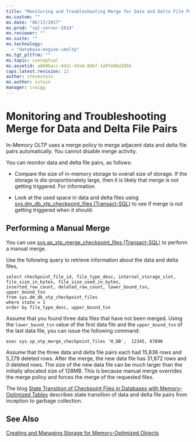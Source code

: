 ```yaml
---
title: "Monitoring and Troubleshooting Merge for Data and Delta File Pairs | Microsoft Docs"
ms.custom: ""
ms.date: "06/13/2017"
ms.prod: "sql-server-2014"
ms.reviewer: ""
ms.suite: ""
ms.technology: 
  - "database-engine-imoltp"
ms.tgt_pltfrm: ""
ms.topic: conceptual
ms.assetid: a8b0bacc-4d2c-42e4-84bf-1a97e0bd385b
caps.latest.revision: 12
author: stevestein
ms.author: sstein
manager: craigg
---
```

# Monitoring and Troubleshooting Merge for Data and Delta File Pairs
  In-Memory OLTP uses a merge policy to merge adjacent data and delta file pairs automatically. You cannot disable merge activity.  
  
 You can monitor data and delta file pairs, as follows:  
  
-   Compare the size of in-memory storage to overall size of storage. If the storage is dis-proportionately large, then it is likely that merge is not getting triggered. For information  
  
-   Look at the used space in data and delta files using [sys.dm_db_xtp_checkpoint_files &#40;Transact-SQL&#41;](/sql/relational-databases/system-dynamic-management-views/sys-dm-db-xtp-checkpoint-files-transact-sql) to see if merge is not getting triggered when it should.  
  
## Performing a Manual Merge  
 You can use [sys.sp_xtp_merge_checkpoint_files &#40;Transact-SQL&#41;](/sql/relational-databases/system-stored-procedures/sys-sp-xtp-merge-checkpoint-files-transact-sql) to perform a manual merge.  
  
 Use the following query to retrieve information about the data and delta files,  
  
```tsql  
select checkpoint_file_id, file_type_desc, internal_storage_slot, file_size_in_bytes, file_size_used_in_bytes,   
inserted_row_count, deleted_row_count, lower_bound_tsn, upper_bound_tsn   
from sys.dm_db_xtp_checkpoint_files  
where state = 1  
order by file_type_desc, upper_bound_tsn  
```  
  
 Assume that you found three data files that have not been merged. Using the `lower_bound_tsn` value of the first data file and the `upper_bound_tsn` of the last data file, you can issue the following command:  
  
```tsql  
exec sys.sp_xtp_merge_checkpoint_files 'H_DB',  12345, 67890  
```  
  
 Assume that the three data and delta file pairs each had 15,836 rows and 5,279 deleted rows. After the merge, the new data file has 31,872 rows and 0 deleted rows. The size of the new data file can be much larger than the initially allocated size of 128MB. This is because manual merge overrides the merge policy and forces the merge of the requested files.  
  
 The blog [State Transition of Checkpoint Files in Databases with Memory-Optimized Tables](http://blogs.technet.com/b/dataplatforminsider/archive/2014/01/23/state-transition-of-checkpoint-files-in-databases-with-memory-optimized-tables.aspx) describes state transition of data and delta file pairs from inception to garbage collection.  
  
## See Also  
 [Creating and Managing Storage for Memory-Optimized Objects](../relational-databases/in-memory-oltp/creating-and-managing-storage-for-memory-optimized-objects.md)  
  
  
